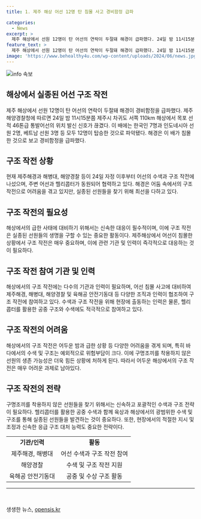 ```yaml
---
title: 1. 제주 해상 어선 12명 탄 침몰 사고 경비함정 급파

categories:
  - News
excerpt: >
  제주 해상에서 선원 12명이 탄 어선의 연락이 두절돼 해경이 급파했다. 24일 밤 11시15분쯤, 제주시 차귀도 서쪽 110km 해상에서 목포 선적 46톤급 통발어선의 위치 발신 신호가 끊겼다. 이 배에는 한국, 인도네시아, 베트남 선원 등 12명이 탑승한 것으로 파악됐다. 
feature_text: >
  제주 해상에서 선원 12명이 탄 어선의 연락이 두절돼 해경이 급파했다. 24일 밤 11시15분쯤, 제주시 차귀도 서쪽 110km 해상에서 목포 선적 46톤급 통발어선의 위치 발신 신호가 끊겼다. 이 배에는 한국, 인도네시아, 베트남 선원 등 12명이 탑승한 것으로 파악됐다. 
image: 'https://www.behealthy4u.com/wp-content/uploads/2024/06/news.jpg'
---
```


<p><img src="https://www.behealthy4u.com/wp-content/uploads/2024/06/news.jpg" alt="info 속보" /></p>

<h2 data-ke-size="size26">해상에서 실종된 어선 구조 작전</h2>

<p data-ke-size="size16">제주 해상에서 선원 12명이 탄 어선의 연락이 두절돼 해경이 경비함정을 급파했다. 제주해양경찰청에 따르면 24일 밤 11시15분쯤 제주시 차귀도 서쪽 110km 해상에서 목포 선적 46톤급 통발어선의 위치 발신 신호가 끊겼다. 이 배에는 한국인 7명과 인도네시아 선원 2명, 베트남 선원 3명 등 모두 12명이 탑승한 것으로 파악됐다. 해경은 이 배가 침몰한 것으로 보고 경비함정을 급파했다.</p>

<h2 data-ke-size="size26">구조 작전 상황</h2>

<p data-ke-size="size16">현재 제주해경과 해병대, 해양경찰 등이 24일 자정 이후부터 어선의 수색과 구조 작전에 나섰으며, 주변 어선과 헬리콥터가 동원되어 협력하고 있다. 해경은 어둠 속에서의 구조 작전으로 어려움을 겪고 있지만, 실종된 선원들을 찾기 위해 최선을 다하고 있다.</p>

<h2 data-ke-size="size26">구조 작전의 필요성</h2>

<p data-ke-size="size16">해상에서의 급한 사태에 대비하기 위해서는 신속한 대응이 필수적이며, 이에 구조 작전은 실종된 선원들의 생명을 구할 수 있는 중요한 활동이다. 제주해상에서 어선이 침몰한 상황에서 구조 작전은 매우 중요하며, 이에 관련 기관 및 인력이 즉각적으로 대응하는 것이 필요하다.</p>

<h2 data-ke-size="size26">구조 작전 참여 기관 및 인력</h2>

<p data-ke-size="size16">해상에서의 구조 작전에는 다수의 기관과 인력이 필요하며, 어선 침몰 사고에 대비하여 제주해경, 해병대, 해양경찰 및 육해공 안전기동대 등 다양한 조직과 인력이 협조하여 구조 작전에 참여하고 있다. 수색과 구조 작전을 위해 현장에 출동하는 인력은 물론, 헬리콥터를 활용한 공중 구조와 수색에도 적극적으로 참여하고 있다.</p>

<h2 data-ke-size="size26">구조 작전의 어려움</h2>

<p data-ke-size="size16">해상에서의 구조 작전은 어두운 밤과 급한 상황 등 다양한 어려움을 겪게 되며, 특히 바다에서의 수색 및 구조는 예외적으로 위험부담이 크다. 이에 구명조끼를 착용하지 않은 선원의 생존 가능성은 더욱 힘든 상황에 처하게 된다. 따라서 어두운 해상에서의 구조 작전은 매우 어려운 과제로 남아있다.</p>

<h2 data-ke-size="size26">구조 작전의 전략</h2>

<p data-ke-size="size16">구명조끼를 착용하지 않은 선원들을 찾기 위해서는 신속하고 포괄적인 수색과 구조 전략이 필요하다. 헬리콥터를 활용한 공중 수색과 함께 육상과 해상에서의 광범위한 수색 및 구조를 통해 실종된 선원들을 발견하는 것이 중요하다. 또한, 현장에서의 적절한 지시 및 조정과 신속한 응급 구조 대처 능력도 중요한 전략이다.</p>

<table>
  <tr>
    <td style="text-align: center; height: 17px;"><b>기관/인력</b></td>
    <td style="text-align: center; height: 17px;"><b>활동</b></td>
  </tr>
  <tr>
    <td style="text-align: center; height: 17px;">제주해경, 해병대</td>
    <td style="text-align: center; height: 17px;">어선 수색과 구조 작전 참여</td>
  </tr>
  <tr>
    <td style="text-align: center; height: 17px;">해양경찰</td>
    <td style="text-align: center; height: 17px;">수색 및 구조 작전 지원</td>
  </tr>
  <tr>
    <td style="text-align: center; height: 17px;">육해공 안전기동대</td>
    <td style="text-align: center; height: 17px;">공중 및 수상 구조 활동</td>
  </tr>
</table>

<hr>

<p data-ke-size="size16">&nbsp;</p>
생생한 뉴스, <a href="https://opensis.kr" rel="dofollow">opensis.kr</a>


